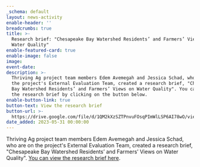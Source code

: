 ```yaml
---
_schema: default
layout: news-activity
enable-header: ''
breadcrumbs: true
title: >-
  Research brief: "Chesapeake Bay Watershed Residents’ and Farmers’ Views on
  Water Quality"
enable-featured-card: true
enable-image: false
image:
event-date:
description: >-
  Thriving Ag project team members Edem Avemegah and Jessica Schad, who are on
  the project's External Evaluation Team, created a research brief, "Chesapeake
  Bay Watershed Residents’ and Farmers’ Views on Water Quality". You can view
  the research brief by clicking on the button below.
enable-button-link: true
button-text: View the research brief
button-url: >-
  https://drive.google.com/file/d/1QM2kXzSZTPnvuFOsqPImWlLSP6AI78wO/view?usp=sharing
date_added: 2023-05-31 00:00:00
---
```

Thriving Ag project team members Edem Avemegah and Jessica Schad, who are on the project's External Evaluation Team, created a research brief, "Chesapeake Bay Watershed Residents’ and Farmers’ Views on Water Quality". [You can view the research brief here]().